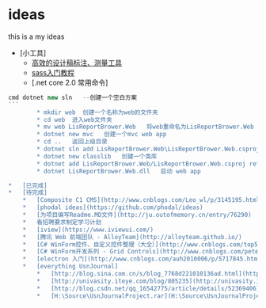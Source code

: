 # ideas
this is a my ideas
*	[小工具]
	*	[高效的设计稿标注、测量工具](http://www.getmarkman.com/)
	*	[sass入门教程](http://www.w3cplus.com/sassguide/)		
	*	[.net core 2.0 常用命令]
```javascript
cmd dotnet new sln   --创建一个空白方案 
``` 
		* mkdir web  创建一个名称为web的文件夹
		* cd web  进入web文件夹 
		* mv web LisReportBrower.Web   将web重命名为LisReportBrower.Web  
		* dotnet new mvc   创建一个mvc web app  
		* cd ..   返回上级目录  
		* dotnet sln add LisReportBrower.Web\LisReportBrower.Web.csproj   将LisReportBrower.Web.csproj添加到当前解决方案中  
		* dotnet new classlib   创建一个类库  
		* dotnet add LisReportBrower.Web/LisReportBrower.Web.csproj reference LisReportBrower.Model/LisReportBrower.Model.csproj 添加引用 
		* dotnet LisReportBrower.Web.dll   启动 web app  

*   [已完成]
*   [待完成]
	*	[Composite C1 CMS](http://www.cnblogs.com/Leo_wl/p/3145195.html)
	*	[phodal ideas](https://github.com/phodal/ideas)
	*	[为项目编写Readme.MD文件](http://ju.outofmemory.cn/entry/76290)
	*	看招聘要求制定学习计划
	*	[iview](https://www.iviewui.com/)
	*	[腾讯 Web 前端团队 - AlloyTeam](http://alloyteam.github.io/)
	*	[C# WinForm控件、自定义控件整理（大全）](http://www.cnblogs.com/top5/archive/2010/04/29/1724039.html)
	*	[C# WinForm开发系列 - Grid Controls](http://www.cnblogs.com/peterzb/archive/2009/05/29/1491781.html)
	*	[electron 入门](http://www.cnblogs.com/auh2010006/p/5717845.html)
	*	[everything UsnJournal]
		*	[http://blog.sina.com.cn/s/blog_7768d221010136ad.html](http://blog.sina.com.cn/s/blog_7768d221010136ad.html)
		*	[http://univasity.iteye.com/blog/805235](http://univasity.iteye.com/blog/805235)
		*	[http://blog.csdn.net/qq_16542775/article/details/52369406](http://blog.csdn.net/qq_16542775/article/details/52369406)
		*	[H:\Source\UsnJournalProject.rar](H:\Source\UsnJournalProject.rar)
